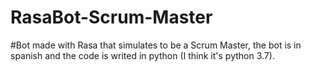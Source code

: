 # RasaBot-Scrum-Master

#Bot made with Rasa that simulates to be a Scrum Master, the bot is in spanish and the code is writed in python (I think it's python 3.7).
